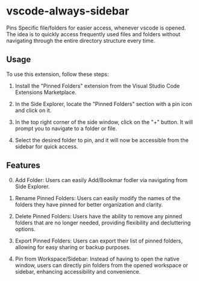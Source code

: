 # vscode-always-sidebar

Pins Specific file/folders for easier access, whenever vscode is opened. The idea is to quickly access frequently used files and folders without navigating through the entire directory structure every time.

## Usage

To use this extension, follow these steps:

1. Install the "Pinned Folders" extension from the Visual Studio Code Extensions Marketplace.

2. In the Side Explorer, locate the "Pinned Folders" section with a pin icon and click on it.

3. In the top right corner of the side window, click on the "+" button. It will prompt you to navigate to a folder or file.

4. Select the desired folder to pin, and it will now be accessible from the sidebar for quick access.


## Features

0. Add Folder: Users can easily Add/Bookmar fodler via navigating from Side Explorer.

1. Rename Pinned Folders: Users can easily modify the names of the folders they have pinned for better organization and clarity.

2. Delete Pinned Folders: Users have the ability to remove any pinned folders that are no longer needed, providing flexibility and decluttering options.

3. Export Pinned Folders: Users can export their list of pinned folders, allowing for easy sharing or backup purposes.

4. Pin from Workspace/Sidebar: Instead of having to open the native window, users can directly pin folders from the opened workspace or sidebar, enhancing accessibility and convenience.
